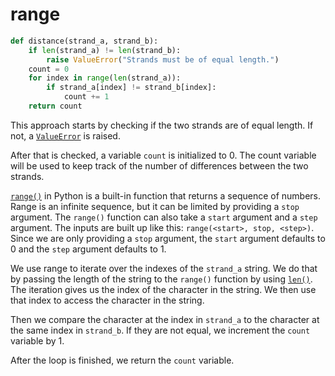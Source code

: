 # range

```python
def distance(strand_a, strand_b):
    if len(strand_a) != len(strand_b):
        raise ValueError("Strands must be of equal length.")
    count = 0
    for index in range(len(strand_a)):
        if strand_a[index] != strand_b[index]:
            count += 1
    return count
```

This approach starts by checking if the two strands are of equal length.
If not, a [`ValueError`][value-error] is raised.

After that is checked, a variable `count` is initialized to 0.
The count variable will be used to keep track of the number of differences between the two strands.

[`range()`][range] in Python is a built-in function that returns a sequence of numbers.
Range is an infinite sequence, but it can be limited by providing a `stop` argument.
The `range()` function can also take a `start` argument and a `step` argument.
The inputs are built up like this: `range(<start>, stop, <step>)`.
Since we are only providing a `stop` argument, the `start` argument defaults to 0 and the `step` argument defaults to 1.

We use range to iterate over the indexes of the `strand_a` string.
We do that by passing the length of the string to the `range()` function by using [`len()`][len].
The iteration gives us the index of the character in the string.
We then use that index to access the character in the string.

Then we compare the character at the index in `strand_a` to the character at the same index in `strand_b`.
If they are not equal, we increment the `count` variable by 1.

After the loop is finished, we return the `count` variable.

[len]: https://docs.python.org/3/library/functions.html?#len
[range]: https://docs.python.org/3/library/stdtypes.html?#range
[value-error]: https://docs.python.org/3/library/exceptions.html#ValueError
